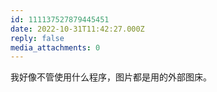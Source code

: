 ```yaml
---
id: 111137527879445451
date: 2022-10-31T11:42:27.000Z
reply: false
media_attachments: 0
---
```


我好像不管使用什么程序，图片都是用的外部图床。

